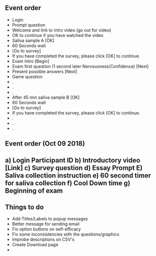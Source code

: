 ## Event order
- Login
- Prompt question
- Welcome and link to intro video (go out for video)
- OK to continue if you have watched the video
- Saliva sample A [OK]
- 60 Seconds wait
- [Go to survey]
- If you have completed the survey, please click [OK] to continue.
- Exam Intro [Begin]
- Exam first question (1 second later Nervousness/Confidence) [Next]
- Present possible answers [Next]
- Game question
- .
- .
- .
- After 45 min saliva sample B [OK]
- 60 Seconds wait
- [Go to survey]
- If you have completed the survey, please click [OK] to continue.
- .
- .
- .

## Event order (Oct 09 2018)
a) Login Participant ID
b) Introductory video [Link]
c) Survey question
d) Essay Prompt
E) Saliva collection instruction
e) 60 second timer for saliva collection
f) Cool Down time
g) Beginning of exam
- 

## Things to do
- Add Titles/Labels to popup messages
- Better message for sending email
- Fix option buttons on self-efficacy
- Fix some inconsistencies with the questions/graphics
- Improbe descriptions on CSV's
- Create Download page
- 